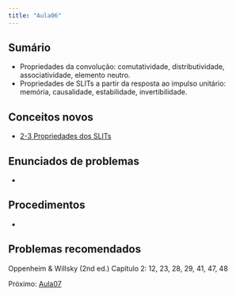 ```yaml
---
title: "Aula06"
---
```


## Sumário
- Propriedades da convolução: comutatividade, distributividade, associatividade, elemento neutro. 
- Propriedades de SLITs a partir da resposta ao impulso unitário: memória, causalidade, estabilidade, invertibilidade.

## Conceitos novos
- [2-3 Propriedades dos SLITs](pub/topic/2-3%20Propriedades%20dos%20SLITs.md)


## Enunciados de problemas
- 

## Procedimentos
- 

## Problemas recomendados

Oppenheim & Willsky (2nd ed.)
Capítulo 2: 12, 23, 28, 29, 41, 47, 48

Próximo: [Aula07](pub/class/Aula07.md)
